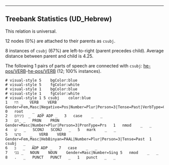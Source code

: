 

--------------------------------------------------------------------------------

## Treebank Statistics (UD_Hebrew)

This relation is universal.

12 nodes (0%) are attached to their parents as `csubj`.

8 instances of `csubj` (67%) are left-to-right (parent precedes child).
Average distance between parent and child is 4.25.

The following 1 pairs of parts of speech are connected with `csubj`: [he-pos/VERB]()-[he-pos/VERB]() (12; 100% instances).


~~~ conllu
# visual-style 5	bgColor:blue
# visual-style 5	fgColor:white
# visual-style 1	bgColor:blue
# visual-style 1	fgColor:white
# visual-style 1 5 csubj	color:blue
1	היו	_	VERB	VERB	Gender=Fem,Masc|Negative=Pos|Number=Plur|Person=3|Tense=Past|VerbType=Cop	0	root	_	_
2	ביניהם	_	ADP	ADP	_	3	case	_	_
3	הם_	_	PRON	PRON	Gender=Masc|Number=Plur|Person=3|PronType=Prs	1	nmod	_	_
4	ש	_	SCONJ	SCONJ	_	5	mark	_	_
5	פרצו	_	VERB	VERB	Gender=Fem,Masc|HebBinyan=PAAL|Number=Plur|Person=3|Tense=Past	1	csubj	_	_
6	ב	_	ADP	ADP	_	7	case	_	_
7	בכי	_	NOUN	NOUN	Gender=Masc|Number=Sing	5	nmod	_	_
8	.	_	PUNCT	PUNCT	_	1	punct	_	_

~~~


